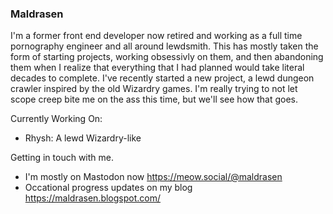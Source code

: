 ### Maldrasen 
I'm a former front end developer now retired and working as a full time pornography engineer and all around lewdsmith. This has mostly taken the form of starting 
projects, working obsessivly on them, and then abandoning them when I realize that everything that I had planned would take literal decades to complete. I've recently
started a new project, a lewd dungeon crawler inspired by the old Wizardry games. I'm really trying to not let scope creep bite me on the ass this time, but we'll see 
how that goes.

Currently Working On:
  - Rhysh: A lewd Wizardry-like

Getting in touch with me.
 - I'm mostly on Mastodon now https://meow.social/@maldrasen
 - Occational progress updates on my blog https://maldrasen.blogspot.com/
